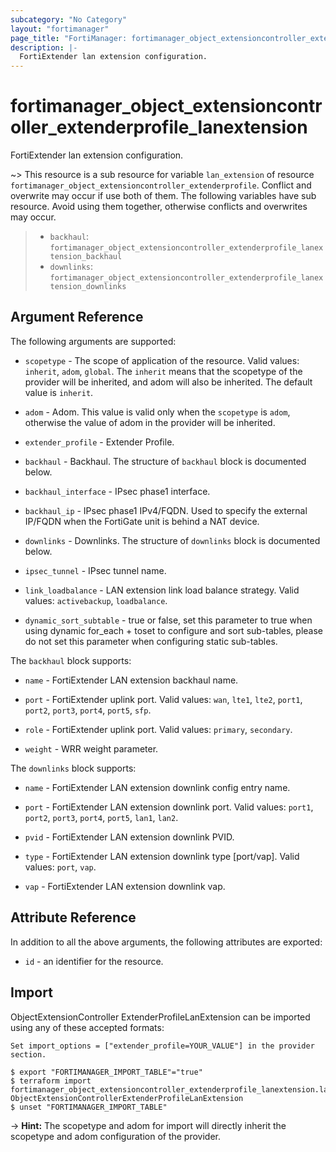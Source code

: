 ```yaml
---
subcategory: "No Category"
layout: "fortimanager"
page_title: "FortiManager: fortimanager_object_extensioncontroller_extenderprofile_lanextension"
description: |-
  FortiExtender lan extension configuration.
---
```


# fortimanager_object_extensioncontroller_extenderprofile_lanextension
FortiExtender lan extension configuration.

~> This resource is a sub resource for variable `lan_extension` of resource `fortimanager_object_extensioncontroller_extenderprofile`. Conflict and overwrite may occur if use both of them.
The following variables have sub resource. Avoid using them together, otherwise conflicts and overwrites may occur.
>- `backhaul`: `fortimanager_object_extensioncontroller_extenderprofile_lanextension_backhaul`
>- `downlinks`: `fortimanager_object_extensioncontroller_extenderprofile_lanextension_downlinks`



## Argument Reference


The following arguments are supported:

* `scopetype` - The scope of application of the resource. Valid values: `inherit`, `adom`, `global`. The `inherit` means that the scopetype of the provider will be inherited, and adom will also be inherited. The default value is `inherit`.
* `adom` - Adom. This value is valid only when the `scopetype` is `adom`, otherwise the value of adom in the provider will be inherited.
* `extender_profile` - Extender Profile.

* `backhaul` - Backhaul. The structure of `backhaul` block is documented below.
* `backhaul_interface` - IPsec phase1 interface.
* `backhaul_ip` - IPsec phase1 IPv4/FQDN. Used to specify the external IP/FQDN when the FortiGate unit is behind a NAT device.
* `downlinks` - Downlinks. The structure of `downlinks` block is documented below.
* `ipsec_tunnel` - IPsec tunnel name.
* `link_loadbalance` - LAN extension link load balance strategy. Valid values: `activebackup`, `loadbalance`.

* `dynamic_sort_subtable` - true or false, set this parameter to true when using dynamic for_each + toset to configure and sort sub-tables, please do not set this parameter when configuring static sub-tables.

The `backhaul` block supports:

* `name` - FortiExtender LAN extension backhaul name.
* `port` - FortiExtender uplink port. Valid values: `wan`, `lte1`, `lte2`, `port1`, `port2`, `port3`, `port4`, `port5`, `sfp`.

* `role` - FortiExtender uplink port. Valid values: `primary`, `secondary`.

* `weight` - WRR weight parameter.

The `downlinks` block supports:

* `name` - FortiExtender LAN extension downlink config entry name.
* `port` - FortiExtender LAN extension downlink port. Valid values: `port1`, `port2`, `port3`, `port4`, `port5`, `lan1`, `lan2`.

* `pvid` - FortiExtender LAN extension downlink PVID.
* `type` - FortiExtender LAN extension downlink type [port/vap]. Valid values: `port`, `vap`.

* `vap` - FortiExtender LAN extension downlink vap.


## Attribute Reference

In addition to all the above arguments, the following attributes are exported:
* `id` - an identifier for the resource.

## Import

ObjectExtensionController ExtenderProfileLanExtension can be imported using any of these accepted formats:
```
Set import_options = ["extender_profile=YOUR_VALUE"] in the provider section.

$ export "FORTIMANAGER_IMPORT_TABLE"="true"
$ terraform import fortimanager_object_extensioncontroller_extenderprofile_lanextension.labelname ObjectExtensionControllerExtenderProfileLanExtension
$ unset "FORTIMANAGER_IMPORT_TABLE"
```
-> **Hint:** The scopetype and adom for import will directly inherit the scopetype and adom configuration of the provider.
